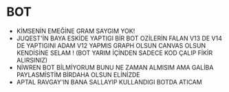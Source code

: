 # BOT


- KİMSENİN EMEĞİNE GRAM SAYGIM YOK!
- JUQEST'İN BAYA ESKİDE YAPTIGI BİR BOT OZİLERİN FALAN V13 DE V14 DE YAPTIGINI ADAM V12 YAPMIS GRAPH OLSUN CANVAS OLSUN KENDİSİNE SELAM ! (BOT YARIM İÇİNDEN SADECE KOD ÇALIP FİKİR ALIRSINIZ)
- NİWREN BOT BİLMİYORUM BUNU NE ZAMAN ALMISIM AMA GALİBA PAYLASMİSTİM BİRDAHA OLSUN ELİNİZDE
- APTAL RAVGAY'IN BANA SALLAYIP KULLANDIGI BOTDA ATICAM
